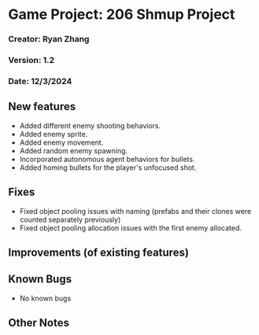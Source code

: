 ﻿# Game Project: 206 Shmup Project
### Creator: Ryan Zhang
### Version: 1.2
### Date: 12/3/2024


## New features
- Added different enemy shooting behaviors.
- Added enemy sprite.
- Added enemy movement.
- Added random enemy spawning.
- Incorporated autonomous agent behaviors for bullets.
- Added homing bullets for the player's unfocused shot.

## Fixes
- Fixed object pooling issues with naming (prefabs and their clones were counted separately previously)
- Fixed object pooling allocation issues with the first enemy allocated.

## Improvements (of existing features)

## Known Bugs
- No known bugs

## Other Notes

